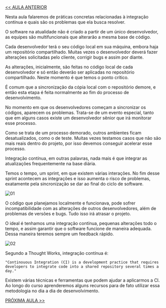 [<< AULA ANTERIOR](https://github.com/pvreboucas/integracao-continua-ci/blob/aula-01/aulas/1-Introdu%C3%A7%C3%A3o.md)

Nesta aula falaremos de práticas concretas relacionadas à integração contínua e quais são os problemas que ela busca resolver.

O software na atualidade não é criado a partir de um único desenvolvedor, as equipes são multifuncionais que alterarão a mesma base de código.

Cada desenvolvedor terá o seu código local em sua máquina, embora haja um repositório compartilhado. Muitas vezes o desenvolvedor deverá fazer alterações solicitadas pelo cliente, corrigir bugs e assim por diante.

As alterações, inicialmente, são feitas no código local de cada desenvolvedor e só então deverão ser aplicadas no repositório compartilhado. Neste momento é que temos o ponto crítico.

É comum que a sincronização da cópia local com o repositório demore, e então esta etapa é feita normalmente ao fim do processo de desenvolvimento.

No momento em que os desenvolvedores começam a sincronizar os códigos, aparecem os problemas. Trata-se de um evento especial, tanto que em alguns casos existe um desenvolvedor sênior que irá monitorar esse processo.

Como se trata de um processo demorado, outros ambientes ficam desatualizados, como o de teste. Muitas vezes testamos casos que não são mais reais dentro do projeto, por isso devemos conseguir acelerar esse processo.

Integração contínua, em outras palavras, nada mais é que integrar as atualizações frequentemente na base diária.

Temos o tempo, um sprint, em que existem várias interações. No fim desse sprint acontecem as integrações e isso aumenta o risco de problemas, exatamente pela sincronização se dar ao final do ciclo de software.

![01](https://github.com/pvreboucas/integracao-continua-ci/blob/aula-01/aulas/imagens/3-1-grafico.png)

O código que planejamos localmente e funcionava, pode sofrer incompatibilidade com as alterações de outros desenvolvedores, além de problemas de versões e bugs. Tudo isso irá atrasar o projeto.

O ideal é tenhamos uma integração contínua, pequenas alterações todo o tempo, e assim garantir que o software funcione de maneira adequada. Dessa maneira teremos sempre um feedback rápido.

![02](https://github.com/pvreboucas/integracao-continua-ci/blob/aula-01/aulas/imagens/3-2-continuidade.png)

Segundo a Thought Works, integração contínua é: 

``` "Continouous Integration (CI) is a development practice that requires developers to integrate code into a shared repository several times a day." ```

Existem várias técnicas e ferramentas que podem ajudar a aplicarmos a CI. Ao longo do curso aprenderemos alguns recursos para de fato utilizar essa metodologia no dia a dia de desenvolvimento.


[PRÓXIMA AULA >>](https://github.com/pvreboucas/integracao-continua-ci/blob/aula-01/aulas/5-Sistema%20de%20Controle%20de%20Vers%C3%A3o.md)
